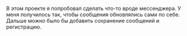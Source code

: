 В этом проекте я попробовал сделать что-то вроде мессенджера.
У меня получилось так, чтобы сообщения обновлялись сами по себе.
Дальше можно было бы добавить сохранение сообщений и регистрацию.
